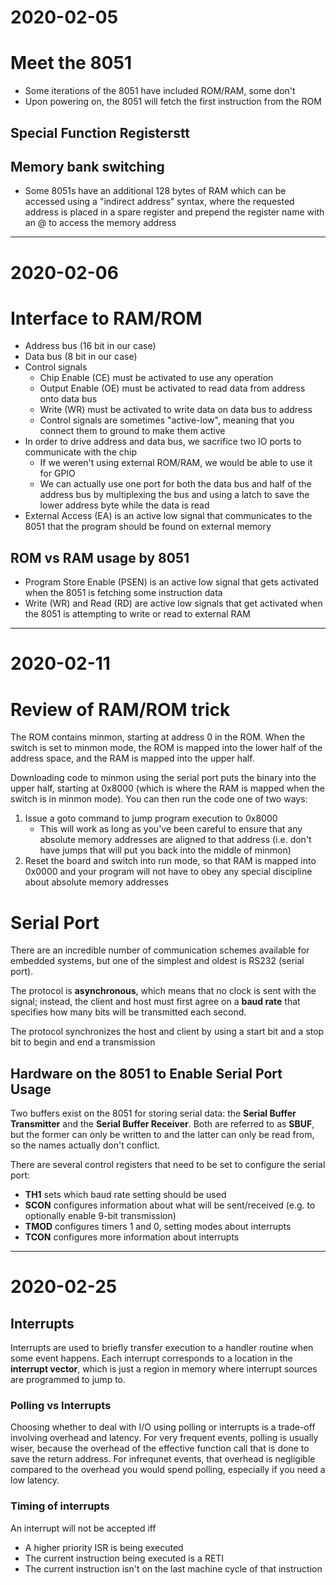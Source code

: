 # 2020-02-05

# Meet the 8051
- Some iterations of the 8051 have included ROM/RAM, some don't
- Upon powering on, the 8051 will fetch the first instruction from the ROM

## Special Function Registerstt

## Memory bank switching
- Some 8051s have an additional 128 bytes of RAM which can be accessed using a
"indirect address" syntax, where the requested address is placed in a spare
register and prepend the register name with an @ to access the memory address

---

# 2020-02-06

# Interface to RAM/ROM
- Address bus (16 bit in our case)
- Data bus (8 bit in our case)
- Control signals
    * Chip Enable (CE) must be activated to use any operation
    * Output Enable (OE) must be activated to read data from address onto data bus
    * Write (WR) must be activated to write data on data bus to address
    * Control signals are sometimes "active-low", meaning that you connect them
    to ground to make them active
- In order to drive address and data bus, we sacrifice two IO ports to
  communicate with the chip
    * If we weren't using external ROM/RAM, we would be able to use it for GPIO
    * We can actually use one port for both the data bus and half of the address
    bus by multiplexing the bus and using a latch to save the lower address byte
    while the data is read
- External Access (EA) is an active low signal that communicates to the 8051
  that the program should be found on external memory

## ROM vs RAM usage by 8051
- Program Store Enable (PSEN) is an active low signal that gets activated when
  the 8051 is fetching some instruction data
- Write (WR) and Read (RD) are active low signals that get activated when the
  8051 is attempting to write or read to external RAM

---

# 2020-02-11

# Review of RAM/ROM trick

The ROM contains minmon, starting at address 0 in the ROM.  When the switch is
set to minmon mode, the ROM is mapped into the lower half of the address space,
and the RAM is mapped into the upper half.

Downloading code to minmon using the serial port puts the binary into the upper
half, starting at 0x8000 (which is where the RAM is mapped when the switch is in
minmon mode).  You can then run the code one of two ways:

1. Issue a goto command to jump program execution to 0x8000
    * This will work as long as you've been careful to ensure that any absolute
    memory addresses are aligned to that address (i.e. don't have jumps that
    will put you back into the middle of minmon)
2. Reset the board and switch into run mode, so that RAM is mapped into 0x0000
and your program will not have to obey any special discipline about absolute
memory addresses

# Serial Port

There are an incredible number of communication schemes available for embedded
systems, but one of the simplest and oldest is RS232 (serial port).

The protocol is **asynchronous**, which means that no clock is sent with the
signal; instead, the client and host must first agree on a **baud rate** that
specifies how many bits will be transmitted each second.

The protocol synchronizes the host and client by using a start bit and a stop
bit to begin and end a transmission

## Hardware on the 8051 to Enable Serial Port Usage

Two buffers exist on the 8051 for storing serial data: the **Serial Buffer
Transmitter** and the **Serial Buffer Receiver**.  Both are referred to as
**SBUF**, but the former can only be written to and the latter can only be read
from, so the names actually don't conflict.

There are several control registers that need to be set to configure the serial
port:

- **TH1** sets which baud rate setting should be used
- **SCON** configures information about what will be sent/received (e.g. to
optionally enable 9-bit transmission)
- **TMOD** configures timers 1 and 0, setting modes about interrupts
- **TCON** configures more information about interrupts

---

# 2020-02-25

## Interrupts

Interrupts are used to briefly transfer execution to a handler routine when some
event happens.  Each interrupt corresponds to a location in the **interrupt
vector**, which is just a region in memory where interrupt sources are
programmed to jump to.

### Polling vs Interrupts

Choosing whether to deal with I/O using polling or interrupts is a trade-off
involving overhead and latency.  For very frequent events, polling is usually
wiser, because the overhead of the effective function call that is done to save
the return address.  For infrequnet events, that overhead is negligible compared
to the overhead you would spend polling, especially if you need a low latency.

### Timing of interrupts

An interrupt will not be accepted iff

- A higher priority ISR is being executed
- The current instruction being executed is a RETI
- The current instruction isn't on the last machine cycle of that instruction
